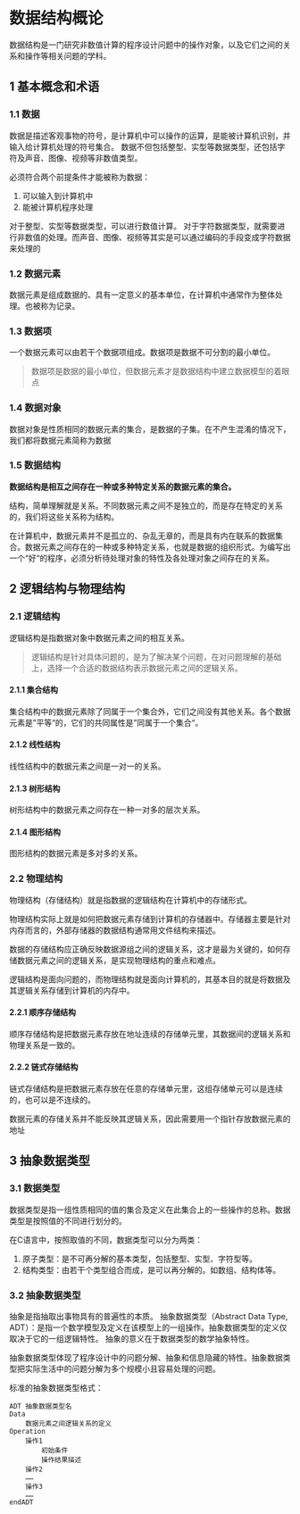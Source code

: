 # 数据结构概论

数据结构是一门研究非数值计算的程序设计问题中的操作对象，以及它们之间的关系和操作等相关问题的学科。

## 1 基本概念和术语

### 1.1 数据

数据是描述客观事物的符号，是计算机中可以操作的运算，是能被计算机识别，并输入给计算机处理的符号集合。
数据不但包括整型、实型等数据类型，还包括字符及声音、图像、视频等非数值类型。

必须符合两个前提条件才能被称为数据：
1. 可以输入到计算机中
2. 能被计算机程序处理

对于整型、实型等数据类型，可以进行数值计算。
对于字符数据类型，就需要进行非数值的处理。而声音、图像、视频等其实是可以通过编码的手段变成字符数据来处理的  

### 1.2 数据元素

数据元素是组成数据的、具有一定意义的基本单位，在计算机中通常作为整体处理。也被称为记录。  

### 1.3 数据项

一个数据元素可以由若干个数据项组成。数据项是数据不可分割的最小单位。

>数据项是数据的最小单位，但数据元素才是数据结构中建立数据模型的着眼点

### 1.4 数据对象

数据对象是性质相同的数据元素的集合，是数据的子集。在不产生混淆的情况下，我们都将数据元素简称为数据  

### 1.5 数据结构

**数据结构是相互之间存在一种或多种特定关系的数据元素的集合。**  

结构，简单理解就是关系。不同数据元素之间不是独立的，而是存在特定的关系的，我们将这些关系称为结构。

在计算机中，数据元素并不是孤立的、杂乱无章的，而是具有内在联系的数据集合。数据元素之间存在的一种或多种特定关系，也就是数据的组织形式。为编写出一个“好“的程序，必须分析待处理对象的特性及各处理对象之间存在的关系。  

## 2 逻辑结构与物理结构

### 2.1 逻辑结构

逻辑结构是指数据对象中数据元素之间的相互关系。  

>逻辑结构是针对具体问题的，是为了解决某个问题，在对问题理解的基础上，选择一个合适的数据结构表示数据元素之间的逻辑关系。

#### 2.1.1 集合结构

集合结构中的数据元素除了同属于一个集合外，它们之间没有其他关系。各个数据元素是”平等“的，它们的共同属性是”同属于一个集合“。  

#### 2.1.2 线性结构

线性结构中的数据元素之间是一对一的关系。  

#### 2.1.3 树形结构

树形结构中的数据元素之间存在一种一对多的层次关系。  

#### 2.1.4 图形结构

图形结构的数据元素是多对多的关系。  

### 2.2 物理结构

物理结构（存储结构）就是指数据的逻辑结构在计算机中的存储形式。  

物理结构实际上就是如何把数据元素存储到计算机的存储器中。存储器主要是针对内存而言的，外部存储器的数据结构通常用文件结构来描述。  

数据的存储结构应正确反映数据源组之间的逻辑关系，这才是最为关键的，如何存储数据元素之间的逻辑关系，是实现物理结构的重点和难点。  

逻辑结构是面向问题的，而物理结构就是面向计算机的，其基本目的就是将数据及其逻辑关系存储到计算机的内存中。  

#### 2.2.1 顺序存储结构

顺序存储结构是把数据元素存放在地址连续的存储单元里，其数据间的逻辑关系和物理关系是一致的。  

#### 2.2.2 链式存储结构

链式存储结构是把数据元素存放在任意的存储单元里，这组存储单元可以是连续的，也可以是不连续的。  

数据元素的存储关系并不能反映其逻辑关系，因此需要用一个指针存放数据元素的地址  

## 3 抽象数据类型

### 3.1 数据类型

数据类型是指一组性质相同的值的集合及定义在此集合上的一些操作的总称。数据类型是按照值的不同进行划分的。

在C语言中，按照取值的不同，数据类型可以分为两类：
1. 原子类型：是不可再分解的基本类型，包括整型、实型、字符型等。
2. 结构类型：由若干个类型组合而成，是可以再分解的。如数组、结构体等。

### 3.2 抽象数据类型

抽象是指抽取出事物具有的普遍性的本质。
抽象数据类型（Abstract Data Type, ADT）：是指一个数学模型及定义在该模型上的一组操作。抽象数据类型的定义仅取决于它的一组逻辑特性。
抽象的意义在于数据类型的数学抽象特性。  

抽象数据类型体现了程序设计中的问题分解、抽象和信息隐藏的特性。抽象数据类型把实际生活中的问题分解为多个规模小且容易处理的问题。

标准的抽象数据类型格式：
```
ADT 抽象数据类型名
Data
	数据元素之间逻辑关系的定义
Operation
	操作1
		初始条件
		操作结果描述
	操作2
	……
	操作3
	……
endADT
```
